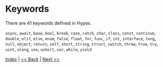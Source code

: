 # Keywords

There are 41 keywords defined in Hypex.

`async`, `await`, `base`, `bool`, `break`, `case`, `catch`, `char`, `class`, `const`, `continue`, `double`, `elif`, `else`, `enum`, `false`, `float`, `for`, `func`, `if`, `int`, `interface`, `long`, `null`, `object`, `return`, `self`, `short`, `string`, `struct`, `switch`, `throw`, `true`, `try`, `uint`, `ulong`, `use`, `ushort`, `var`, `while`, `yield`

[Index](index.md) | [<< Back](5_data_types.md) | [Next >>](7_identifiers.md)